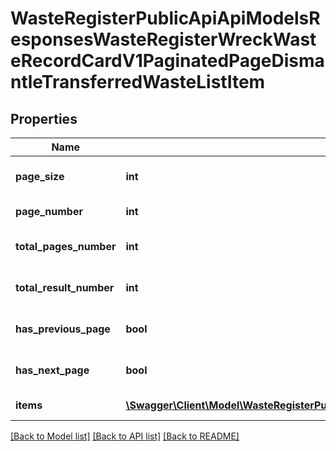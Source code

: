 # WasteRegisterPublicApiApiModelsResponsesWasteRegisterWreckWasteRecordCardV1PaginatedPageDismantleTransferredWasteListItem

## Properties
Name | Type | Description | Notes
------------ | ------------- | ------------- | -------------
**page_size** | **int** | Liczba wyników na stronie | [optional] 
**page_number** | **int** | Numer strony | [optional] 
**total_pages_number** | **int** | Liczba wszystkich stron | [optional] 
**total_result_number** | **int** | Liczba wszystkich wyników | [optional] 
**has_previous_page** | **bool** | Ma poprzednią stronę | [optional] 
**has_next_page** | **bool** | Ma następną stronę | [optional] 
**items** | [**\Swagger\Client\Model\WasteRegisterPublicApiApiModelsResponsesWasteRegisterWreckWasteRecordCardV1DismantleTransferredWasteListItem[]**](WasteRegisterPublicApiApiModelsResponsesWasteRegisterWreckWasteRecordCardV1DismantleTransferredWasteListItem.md) | Lista wyników | [optional] 

[[Back to Model list]](../README.md#documentation-for-models) [[Back to API list]](../README.md#documentation-for-api-endpoints) [[Back to README]](../README.md)


